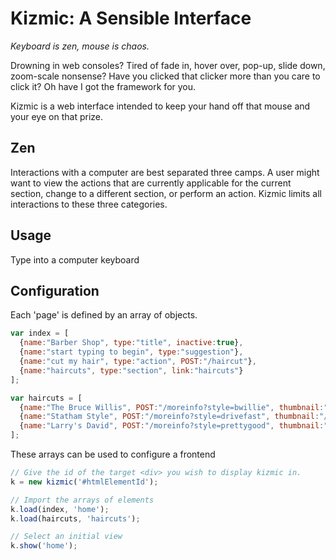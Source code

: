 # Kizmic: A Sensible Interface

*Keyboard is zen, mouse is chaos.*

Drowning in web consoles? Tired of fade in, hover over, pop-up, slide down, zoom-scale nonsense?
Have you clicked that clicker more than you care to click it? Oh have I got the framework for you.

Kizmic is a web interface intended to keep your hand off that mouse and your eye on that prize.

## Zen
Interactions with a computer are best separated three camps. A user might want to view the actions
that are currently applicable for the current section, change to a different section, or perform
an action. Kizmic limits all interactions to these three categories.

## Usage
Type into a computer keyboard

## Configuration
Each 'page' is defined by an array of objects.

```javascript
var index = [
  {name:"Barber Shop", type:"title", inactive:true},
  {name:"start typing to begin", type:"suggestion"},
  {name:"cut my hair", type:"action", POST:"/haircut"},
  {name:"haircuts", type:"section", link:"haircuts"}
];

var haircuts = [
  {name:"The Bruce Willis", POST:"/moreinfo?style=bwillie", thumbnail:"/res/bruce.jpg"},
  {name:"Statham Style", POST:"/moreinfo?style=drivefast", thumbnail:"/res/statham.jpg"},
  {name:"Larry's David", POST:"/moreinfo?style=prettygood", thumbnail:"/res/ldavid.jpg"}
];
```

These arrays can be used to configure a frontend

```javascript
// Give the id of the target <div> you wish to display kizmic in.
k = new kizmic('#htmlElementId');

// Import the arrays of elements
k.load(index, 'home');
k.load(haircuts, 'haircuts');

// Select an initial view
k.show('home');
```
